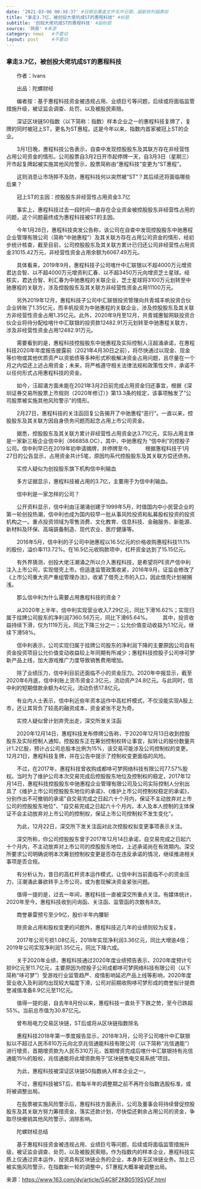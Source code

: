 ```yaml
---
date: '2021-03-06 00:38:37' #日期会覆盖文件名中日期，越新排列越靠前
title: "拿走3.7亿，被创投大佬坑成ST的惠程科技" #标题
subtitle: '创投大佬坑成ST的惠程科技' #副标题
source: '网易' #来源
category: news   #不要动
layout: post     #不要动
---
```


### 拿走3.7亿，被创投大佬坑成ST的惠程科技

　　作者：Ivans

　　出品：陀螺财经

　　编者按：基于惠程科技资金被违规占用、业绩巨亏等问题，后续或将面临监管措施升级，被证监会调查、处罚，以及被股民索赔。

　　深证区块链50指数（以下简称：指数）样本企业之一的惠程科技复牌了，复牌的同时被冠上ST，更名为ST惠程。这是今年以来，指数内首家被冠上ST的企业。

　　3月1日晚，惠程科技公告表示，自查中发现控股股东及其联方存在非经营性占用公司资金的情形。公司股票自3月2日开市起停牌一天，自3月3日（星期三）开市起复牌起被实施其他风险警示，股票简称由“惠程科技”变更为“ST惠程”。

　　这则消息让市场猝不及防，惠程科技何以突然被“ST”？其后续还将面临哪些后果？

　　冠上ST的主因：控股股东非经营性占用资金3.7亿

　　事实上，惠程科技过去一段时间一直存在企业资金被控股股东非经营性占用的问题，这个问题最终成为惠程科技被ST的主因。

　　今年1月28日，惠程科技突发公告称，该公司在自查中发现控股股东中驰惠程企业管理有限公司（简称“中驰惠程”）及其关联方存在占用公司资金的情形，经初步统计核查，截至目前，公司控股股东及其关联方累计已归还公司非经营性占用资金31015.42万元，非经营性资金占用余额为6067.49万元。

　　具体看来，2019年9月，惠程科技子公司喀什中汇联银以不超4000万元增资君达合智、以不超4000万元增资利汇春、以不超3450万元向增资芝士星球。经核实，君达合智、利汇春为中驰惠程的关联企业，芝士星球将3100万元划转至中驰惠程的关联方，涉及控股股东及其关联方非经营性资金占用11100万元。

　　另外2019年12月，惠程科技子公司中汇联银投资管理向共青城丰帆投资合伙企业转账了1.35亿元，而丰帆投资为中驰惠程的关联企业，涉及控股股东及其关联方非经营性资金占用1.35亿元。此外，2020年9月至12月，共青城惠智网联投资合伙企业将待分配给喀什中汇联银的投资款12482.91万元划转至中驰惠程关联方，涉及非经营性资金占用12482.91万元。

　　需要看到的是，惠程科技控股股东中驰惠程及实际控制人汪超涌承诺，在惠程科技2020年年度报告披露前（2021年4月30日之前），将尽快通过以现金、现金等价物或其他优质资产以资抵债等多种形式积极解决资金占用问题，且尽量在一个月之内偿还上述占用资金；未来，将严格遵守相关法律法规和政策性文件，承诺不以任何形式占用惠程科技的资金。

　　如今，汪超涌方面未能在2021年3月2日前完成占用资金归还事宜，根据《深圳证券交易所股票上市规则（2020年修订）》第13.3条的规定，该事项触发了“公司股票被实施其他风险警示”的情形。

　　2月27日，惠程科技的关注函回复公告揭开了中驰惠程“恶行”。一直以来，控股股东及其关联方因自身债务问题而起念占用上市公司资金。

　　据悉，控股股东及其关联方累计非经营性占用资金达3.71亿元，实际占用主体是一家新三板企业信中利（866858.OC），其中，中驰惠程为 “信中利”的控股子公司。信中利早已在2019年初申请摘牌，并停牌至今。
  　　根据惠程科技于1月27日的公告显示，占用资金共计5笔，原因均系代控股股东及其关联方偿还债务。

　　实控人疑似为创投股东旗下机构信中利输血

　　多方证据显示，惠程科技被占用的3.7亿，主要用于为信中利输血。

　　信中利是一家怎样的公司？

　　公开资料显示，信中利由汪潮涌创建于1999年5月，时值国内中小民营企业的第一轮创投热潮，信中利也成为国内较早一批从事风险投资和私募股权投资的投资机构之一。重点投资领域为零售消费、文化教育、信息科技、金融服务、新能源、新材料及环保、高端装备制造、现代农业、医疗健康等。

　　2016年5月，信中利的子公司中驰惠程以16.5亿元的价格收购惠程科技11.1%的股份，溢价率113.72%。在16.5亿元收购款项中，杠杆资金达到了15.15亿元。

　　有外界猜测，创投大佬汪潮涌之所以介入惠程科技，是希望将PE资产信中利注入上市公司，实现借壳上市。但适逢监管政策收紧，2016年9月，证监会修改了《上市公司重大资产重组管理办法》，收紧了借壳上市的入口，因此借壳计划被搁浅。

　　那么信中利为什么需要占用惠程科技的资金？

　　从2020年上半年，信中利实现营业收入7.29亿元，同比下滑16.62%；实现归属于挂牌公司股东的净利润7360.56万元，同比下滑65.64%。
  　　其中，投资收益持续下滑，仅为1119万元，同比下降三分之一；公允价值变动收益为1.1亿元，继续下滑58%。

　　信中利表示，公司实现归属于挂牌公司股东的净利润下降的主要原因公司自有资金投资项目公允价值变动收益较上年同期有所减少；惠程科技控股子公司哆可梦新产品上线，加大游戏推广力度导致销售费用增加。

　　除了业绩压力，信中利目前还面临不小的资金压力。2020年中报显示，截至2020年6月底，信中利账上货币资金2.3亿元，流动资产24.8亿元。与此同时，信中利的短期借款余额为4亿元，流动负债17.8亿元。

　　有业内人士表示，信中利近些年资本运作中高杠杆模式，不仅没能实现A股上市，还让其背负了较高的融资成本，资金紧张不足为奇。

　　实控人疑似曾计划弃壳出走，深交所发关注函

　　2020年12月14日，惠程科技发布停牌公告称，于2020年12月13日收到控股股东及实际控制人通知，控股股东正在筹划控制权转让事宜，拟转让的股份数量共计1.2亿股，预计占公司总股本比例为15%，该交易可能涉及公司控制权的变更。12月21日，惠程科技复牌，并在公告中提示了控制权变更面临的风险。

　　不过，在2017年，惠程科技曾收购成都哆可梦网络科技有限公司77.57%股权。当时为了维护公司本次交易完成后控股股东地位及控制权的稳定，2017年12月14日，惠程科技控股股东中驰惠程企业管理有限公司及公司实际控制人分别出具了《维护上市公司控股股东地位的承诺》、《维护上市公司控制权稳定的承诺》，分别作出不可撤销的承诺"自交易完成之日起六十个月内，保证不主动放弃对上市公司的控股股东地位"、"自交易完成之日起六十个月内，本人及本人控制的主体保证不会主动放弃对上市公司的控制权，保证上市公司控制权不发生变化"。

　　为此，12月22日，深交所下发关注函对此次控股权拟变更事项表示关注。

　　深交所称，你公司控股股东曾于2017年12月14日承诺，自交易完成之日起六十个月内，不主动放弃对上市公司的控股股东地位，上述承诺尚在有效期内。深交所要求公司明确说明本次筹划控制权变更是否存在违反承诺的情况，继续推进相关事项是否合规。

　　有分析认为，昔日的高杠杆资本运作模式，让信中利当前面临不小的资金压力，汪潮涌此番欲转手上市公司，或为套现解决资金紧张问题。

　　值得一提的是，过去一年间，惠程科技一直被深交所重点关注。有媒体统计，2020年至今，惠程科技收到问询函、关注函、监管函的次数有8次。

　　商誉暴雷预亏至少9亿，股价半年内腰斩

　　除资金占用和股权变更的问题外，惠程科技近几年的业绩则较为反复。

　　2017年公司亏损1.08亿元，2018年实现净利润3.36亿元，同比大增逾4倍；2019年公司实现净利润1.35亿元，同比下降六成。

　　关于2020年业绩，惠程科技通过2020年度业绩预告表示，2020年度预计亏损9亿元至11.7亿元，主要原因为控股子公司成都哆可梦网络科技有限公司（以下简称“哆可梦”）受游戏行业监管趋严、疫情影响延迟产品上线等影响，2020年度营业收入及利润均出现较大幅度下滑，公司对前期收购哆可梦形成的商誉拟计提商誉减值准备8.9亿元至11亿元。

　　值得一提的是，自去年8月份以来，惠程科技一直处于下跌之势，至今已跌超55%。当前总市值为30.87亿元。

　　曾布局电力交易区块链，ST后或将从区块链指数除名

　　惠程科技2018年第一季度报告显示，2018年3月，公司子公司喀什中汇联银拟以不超过人民币810万元向北京兆信通能科技有限公司（以下简称“兆信通能”）进行增资，首期增资款为人民币310万元，首期增资完成后喀什中汇联银持有兆信通能15％的股权，兆信通能将此增资款用于“区块链售电交易系统”项目。

　　为此，惠程科技被深证区块链50指数纳入样本企业之一。

　　不过，惠程科技被ST后，若每半年的调整期之前不再符合指数选股标准，或将被调整出局。

　　在股票被实施风险警示后，惠程科技方面表示，公司及董事会将持续督促控股股东及其关联方努力筹措资金，落实还款计划，尽快偿还剩余占用公司的资金，争取尽快撤销其他风险警示，消除影响。

　　陀螺财经总结

　　基于惠程科技资金被违规占用、业绩巨亏等问题，后续或将面临监管措施升级，被证监会调查、处罚，以及被股民索赔。作为指数内的样本企业，惠程科技实质上仅通过资本运作，投资具有区块链业务的企业，本身并无区块链业务。加上已被实施风险警示，在指数新一轮的调整中，ST惠程大概率被调整出局。
  
  来源：https://www.163.com/dy/article/G4C8F2KB0519SVGF.html
